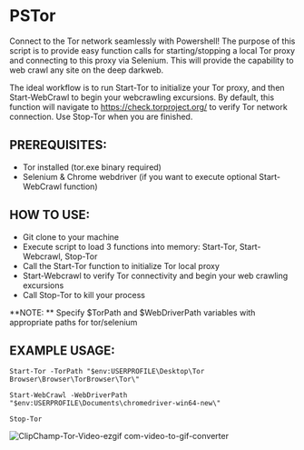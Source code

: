 # PSTor
Connect to the Tor network seamlessly with Powershell! The purpose of this script is to provide easy function calls for starting/stopping a local Tor proxy and connecting to this proxy via Selenium. This will provide the capability to web crawl any site on the deep darkweb.

The ideal workflow is to run Start-Tor to initialize your Tor proxy, and then Start-WebCrawl to begin your webcrawling excursions. By default, this function will navigate to https://check.torproject.org/ to verify Tor network connection. Use Stop-Tor when you are finished.

## PREREQUISITES:
- Tor installed (tor.exe binary required)
- Selenium & Chrome webdriver (if you want to execute optional Start-WebCrawl function)

## HOW TO USE:
- Git clone to your machine
- Execute script to load 3 functions into memory: Start-Tor, Start-Webcrawl, Stop-Tor
- Call the Start-Tor function to initialize Tor local proxy
- Start-Webcrawl to verify Tor connectivity and begin your web crawling excursions
- Call Stop-Tor to kill your process

**NOTE: ** Specify $TorPath and $WebDriverPath variables with appropriate paths for tor/selenium

## EXAMPLE USAGE:
```
Start-Tor -TorPath "$env:USERPROFILE\Desktop\Tor Browser\Browser\TorBrowser\Tor\"

Start-WebCrawl -WebDriverPath "$env:USERPROFILE\Documents\chromedriver-win64-new\"

Stop-Tor
```

![ClipChamp-Tor-Video-ezgif com-video-to-gif-converter](https://github.com/user-attachments/assets/f995c250-9d38-4473-b598-e3a7aa6e431c)
